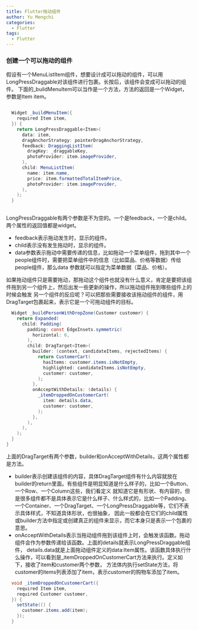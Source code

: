 ```yaml
---
title: Flutter拖动组件
author: Yu Mengchi
categories:
  - Flutter
tags:
  - Flutter
---
```

  
### 创建一个可以拖动的组件

假设有一个MenuListItem组件，想要设计成可以拖动的组件，可以用LongPressDraggable对该组件进行包裹。长按后，该组件会变成可以拖动的组件。
下面的_buildMenuItem可以当作是一个方法，方法的返回是一个Widget，参数是Item item。
```java

  Widget _buildMenuItem({
    required Item item,
  }) {
    return LongPressDraggable<Item>(
      data: item,
      dragAnchorStrategy: pointerDragAnchorStrategy,
      feedback: DraggingListItem(
        dragKey: _draggableKey,
        photoProvider: item.imageProvider,
      ),
      child: MenuListItem(
        name: item.name,
        price: item.formattedTotalItemPrice,
        photoProvider: item.imageProvider,
      ),
    );
  }
  
```

LongPressDraggable有两个参数是不为空的。一个是feedback，一个是child。两个属性的返回值都是widget。
- feedback表示拖动发生时，显示的组件。
- child表示没有发生拖动时，显示的组件。
- data参数表示拖动中需要传递的信息，比如拖动一个菜单组件，拖到其中一个people组件时，需要把菜单组件中的信息（比如菜品、价格等数据）传给people组件，那么data
参数就可以指定为菜单数据（菜品、价格）。

如果拖动组件只是需要拖动，那拖动这个组件也就没有什么意义，肯定是要把该组件拖到另一个组件上，然后出发一些更新的操作，所以拖动组件拖到哪些组件上的时候会触发
另一个组件的反应呢？可以把那些需要接收该拖动组件的组件，用DragTarget包裹起来，表示它是一个可拖动组件的目标。

```java
  Widget _buildPersonWithDropZone(Customer customer) {
    return Expanded(
      child: Padding(
        padding: const EdgeInsets.symmetric(
          horizontal: 6,
        ),
        child: DragTarget<Item>(
          builder: (context, candidateItems, rejectedItems) {
            return CustomerCart(
              hasItems: customer.items.isNotEmpty,
              highlighted: candidateItems.isNotEmpty,
              customer: customer,
            );
          },
          onAcceptWithDetails: (details) {
            _itemDroppedOnCustomerCart(
              item: details.data,
              customer: customer,
            );
          },
        ),
      ),
    );
  }
}
```

上面的DragTarget有两个参数，builder和onAcceptWithDetails，这两个属性都是方法。
- builder表示创建该组件的内容，具体DragTarget组件有什么内容就放在builder的return里面。有些组件是明显知道是什么样子的，比如一个Button、一个Row、一个Column这些，我们看定义
就知道它是有形状、有内容的，但是很多组件都不是具体表示它是什么样子、什么样式的，比如一个Padding、一个Container、一个DragTarget、一个LongPressDraggable等，它们不表示具体样式，不知道具体形状，也很抽象，
因此一般都会在它们的child属性或builder方法中指定或创建真正的组件来显示，而它本身只是表示一个包裹的意思。
- onAcceptWithDetails表示当拖动组件拖到该组件上时，会触发该函数。拖动组件会作为参数传递给该函数。上面的details就表示LongPressDraggable组件，
details.data就是上面拖动组件定义的data:Item属性。该函数具体执行什么操作，可以看到是_itemDroppedOnCustomerCart方法来执行。定义如下，接收了item和customer两个参数，
方法体内执行setState方法，将customer的items列表添加了item，表示customer的购物车添加了item。

```java
  void _itemDroppedOnCustomerCart({
    required Item item,
    required Customer customer,
  }) {
    setState(() {
      customer.items.add(item);
    });
  }
```



